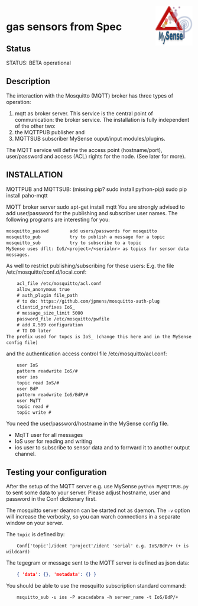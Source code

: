 <img src="images/MySense-logo.png" align=right width=100>

# gas sensors from Spec
## Status
STATUS: BETA operational

## Description
The interaction with the Mosquitto (MQTT) broker has three types of operation:
1. mqtt as broker server.
This service is the central point of communication: the broker service.
The installation is fully independent of the other two:
2. the MQTTPUB publisher and
3. MQTTSUB subscriber MySense ouput/input modules/plugins.

The MQTT service will define the access point (hostname/port), user/password and access (ACL) rights for the node. (See later for more).

## INSTALLATION
MQTTPUB and MQTTSUB: 
    (missing pip? sudo install python-pip)
    sudo pip install paho-mqtt

MQTT broker server
    sudo apt-get install mqtt
You are strongly advised to add user/password for the publishing and subscriber user names.
The following programs are interesting for you:
```
mosquitto_passwd        add users/passwords for mosquitto
mosquitto_pub           try to publish a message for a topic
mosquitto_sub           try to subscribe to a topic
MySense uses dflt: IoS/<project>/<serialnr> as topics for sensor data messages.
```
As well to restrict publishing/subscribing for these users:
E.g. the file /etc/mosquitto/conf.d/local.conf:
```
    acl_file /etc/mosquitto/acl.conf
    allow_anonymous true
    # auth_plugin file_path
    # to do: https://github.com/jpmens/mosquitto-auth-plug
    clientid_prefixes IoS_
    # message_size_limit 5000
    password_file /etc/mosquitto/pwfile
    # add X.509 configuration
    # TO DO later
The prefix used for topcs is IoS_ (change this here and in the MySense config file)
```

and the authentication access control file /etc/mosquitto/acl.conf:
```
    user IoS
    pattern readwrite IoS/#
    user ios
    topic read IoS/#
    user BdP
    pattern readwrite IoS/BdP/#
    user MqTT
    topic read #
    topic write #
```
You need the user/password/hostname in the MySense config file.
* MqTT user for all messages
* IoS user for reading and writing
* ios user to subscribe to sensor data and to forrward it to another output channel.

## Testing your configuration
After the setup of the MQTT server e.g. use MySense `python MyMQTTPUB.py` to sent some data to your server. Please adjust hostname, user and password in the Conf dictionary first.

The mosquitto server deamon can be started not as daemon. The `-v` option will increase the verbosity, so you can warch connections in a separate window on your server.

The `topic` is defined by:
```
    Conf['topic']/ident 'project'/ident 'serial' e.g. IoS/BdP/+ (+ is wildcard)
```
The tegegram or message sent to the MQTT server is defined as json data:
```json
    { 'data': {}, 'metadata': {} }
```
You should be able to use the mosquitto subscription standard command:
```shell
    msquitto_sub -u ios -P acacadabra -h server_name -t IoS/BdP/+
```
